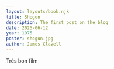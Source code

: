 ```yaml
---
layout: layouts/book.njk
title: Shogun
description: The first post on the blog
date: 2025-06-12
year: 1975
poster: shogun.jpg
author: James Clavell
---
```

Très bon film

